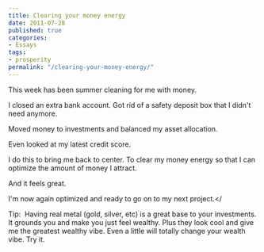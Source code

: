 ```yaml
---
title: Clearing your money energy
date: 2011-07-28
published: true
categories:
- Essays
tags:
- prosperity
permalink: "/clearing-your-money-energy/"
---
```

This week has been summer cleaning for me with money.

I closed an extra bank account. Got rid of a safety deposit box that I didn't need anymore.

Moved money to investments and balanced my asset allocation.

Even looked at my latest credit score.

I do this to bring me back to center. To clear my money energy so that I can optimize the amount of money I attract.

And it feels great.

I'm now again optimized and ready to go on to my next project.</

Tip:  Having real metal (gold, silver, etc) is a great base to your investments. It grounds you and make you just feel wealthy. Plus they look cool and give me the greatest wealthy vibe. Even a little will totally change your wealth vibe. Try it.
